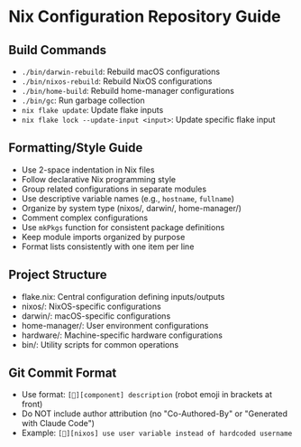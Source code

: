 # Nix Configuration Repository Guide

## Build Commands
- `./bin/darwin-rebuild`: Rebuild macOS configurations
- `./bin/nixos-rebuild`: Rebuild NixOS configurations
- `./bin/home-build`: Rebuild home-manager configurations
- `./bin/gc`: Run garbage collection
- `nix flake update`: Update flake inputs
- `nix flake lock --update-input <input>`: Update specific flake input

## Formatting/Style Guide
- Use 2-space indentation in Nix files
- Follow declarative Nix programming style
- Group related configurations in separate modules
- Use descriptive variable names (e.g., `hostname`, `fullname`)
- Organize by system type (nixos/, darwin/, home-manager/)
- Comment complex configurations
- Use `mkPkgs` function for consistent package definitions
- Keep module imports organized by purpose
- Format lists consistently with one item per line

## Project Structure
- flake.nix: Central configuration defining inputs/outputs
- nixos/: NixOS-specific configurations
- darwin/: macOS-specific configurations
- home-manager/: User environment configurations
- hardware/: Machine-specific hardware configurations
- bin/: Utility scripts for common operations

## Git Commit Format
- Use format: `[🤖][component] description` (robot emoji in brackets at front)
- Do NOT include author attribution (no "Co-Authored-By" or "Generated with Claude Code")
- Example: `[🤖][nixos] use user variable instead of hardcoded username`